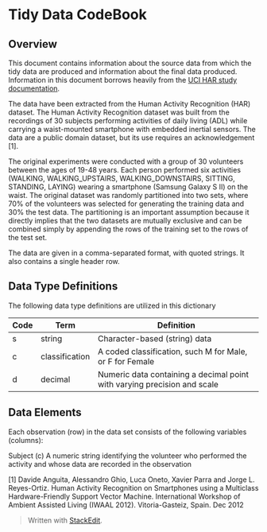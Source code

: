 Tidy Data CodeBook
===
Overview
---
This document contains information about the source data from which the tidy data are produced and information about the final data produced.  Information in this document borrows heavily from the [UCI HAR study documentation](https://www.elen.ucl.ac.be/Proceedings/esann/esannpdf/es2013-84.pdf).

The data have been extracted from the Human Activity Recognition (HAR) dataset.  The Human Activity Recognition dataset was built from the recordings of 30 subjects performing activities of daily living (ADL) while carrying a waist-mounted smartphone with embedded inertial sensors.  The data are a public domain dataset, but its use requires an acknowledgement [1].

The original experiments were conducted with a group of 30 volunteers between the ages of 19-48 years. Each person performed six activities (WALKING, WALKING\_UPSTAIRS, WALKING\_DOWNSTAIRS, SITTING, STANDING, LAYING) wearing a smartphone (Samsung Galaxy S II) on the waist.  The original dataset was randomly partitioned into two sets, where 70% of the volunteers was selected for generating the training data and 30% the test data.  The partitioning is an important assumption because it directly implies that the two datasets are mutually exclusive and can be combined simply by appending the rows of the training set to the rows of the test set.

The data are given in a comma-separated format, with quoted strings.  It also contains a single header row.

Data Type Definitions
---
The following data type definitions are utilized in this dictionary

| Code | Term | Definition |
| --- | --- | -- |
| s | string | Character-based (string) data |
| c | classification | A coded classification, such M for Male, or F for Female |
| d | decimal | Numeric data containing a decimal point with varying precision and scale |

Data Elements
---
Each observation (row) in the data set consists of the following variables (columns):

Subject (c)
A numeric string identifying the volunteer who performed the activity and whose data are recorded in the observation



[1] Davide Anguita, Alessandro Ghio, Luca Oneto, Xavier Parra and Jorge L. Reyes-Ortiz. Human Activity Recognition on Smartphones using a Multiclass Hardware-Friendly Support Vector Machine. International Workshop of Ambient Assisted Living (IWAAL 2012). Vitoria-Gasteiz, Spain. Dec 2012



> Written with [StackEdit](https://stackedit.io/).